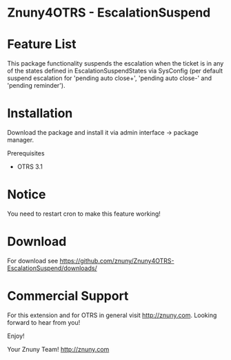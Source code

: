 Znuny4OTRS - EscalationSuspend
==============================

Feature List
============
This package functionality suspends the escalation when the ticket is in any of the states defined in EscalationSuspendStates via SysConfig (per default suspend escalation for 'pending auto close+', 'pending auto close-' and 'pending reminder').

Installation
============
Download the package and install it via admin interface -> package manager.

Prerequisites
* OTRS 3.1

Notice
======
You need to restart cron to make this feature working!

Download
========
For download see https://github.com/znuny/Znuny4OTRS-EscalationSuspend/downloads/

Commercial Support
==================
For this extension and for OTRS in general visit http://znuny.com. Looking forward to hear from you!

Enjoy!

 Your Znuny Team!
 http://znuny.com

